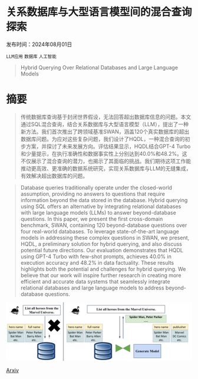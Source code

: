# 关系数据库与大型语言模型间的混合查询探索

发布时间：2024年08月01日

`LLM应用` `数据库` `人工智能`

> Hybrid Querying Over Relational Databases and Large Language Models

# 摘要

> 传统数据库查询基于封闭世界假设，无法回答超出数据库信息的问题。本文通过SQL混合查询，结合关系数据库与大型语言模型（LLM），提出了一种新方法。我们首次推出了跨领域基准SWAN，涵盖120个真实数据库的超出数据库问题。为应对这些复杂问题，我们设计了HQDL，一种混合查询的初步方案，并探讨了未来发展方向。评估结果显示，HQDL结合GPT-4 Turbo和少量提示，在执行准确性和数据事实性上分别达到40.0%和48.2%。这不仅展示了混合查询的潜力，也揭示了其面临的挑战。我们期待这项工作能推动更高效、更准确的数据系统研究，实现关系数据库与LLM的无缝集成，有效解决超出数据库的问题。

> Database queries traditionally operate under the closed-world assumption, providing no answers to questions that require information beyond the data stored in the database. Hybrid querying using SQL offers an alternative by integrating relational databases with large language models (LLMs) to answer beyond-database questions. In this paper, we present the first cross-domain benchmark, SWAN, containing 120 beyond-database questions over four real-world databases. To leverage state-of-the-art language models in addressing these complex questions in SWAN, we present, HQDL, a preliminary solution for hybrid querying, and also discuss potential future directions. Our evaluation demonstrates that HQDL using GPT-4 Turbo with few-shot prompts, achieves 40.0\% in execution accuracy and 48.2\% in data factuality. These results highlights both the potential and challenges for hybrid querying. We believe that our work will inspire further research in creating more efficient and accurate data systems that seamlessly integrate relational databases and large language models to address beyond-database questions.

![关系数据库与大型语言模型间的混合查询探索](../../../paper_images/2408.00884/HybridQueryVision.pptx.png)

[Arxiv](https://arxiv.org/abs/2408.00884)